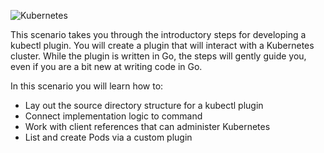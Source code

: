 ![Kubernetes](./assets/kubernetes.png "Kubernetes")

This scenario takes you through the introductory steps for developing a kubectl plugin. You will create a plugin that will interact with a Kubernetes cluster. While the plugin is written in Go, the steps will gently guide you, even if you are a bit new at writing code in Go.

In this scenario you will learn how to:

- Lay out the source directory structure for a kubectl plugin
- Connect implementation logic to command
- Work with client references that can administer Kubernetes
- List and create Pods via a custom plugin
